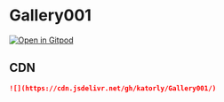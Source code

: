 # Gallery001
[![Open in Gitpod](https://gitpod.io/button/open-in-gitpod.svg)](https://gitpod.io/#https://github.com/katorly/Gallery001)

## CDN
```markdown
![](https://cdn.jsdelivr.net/gh/katorly/Gallery001/)
```